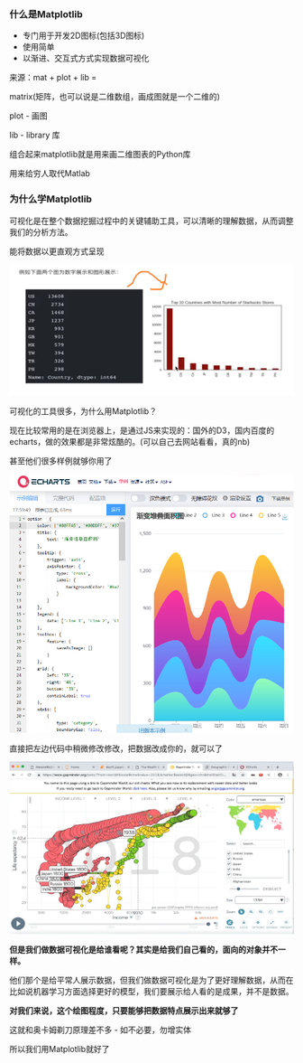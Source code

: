 ### 什么是Matplotlib

* 专门用于开发2D图标(包括3D图标)
* 使用简单
* 以渐进、交互式方式实现数据可视化



来源：mat + plot + lib   =  

matrix(矩阵，也可以说是二维数组，画成图就是一个二维的) 

plot - 画图

lib - library 库



组合起来matplotlib就是用来画二维图表的Python库

用来给穷人取代Matlab





### 为什么学Matplotlib

可视化是在整个数据挖掘过程中的关键辅助工具，可以清晰的理解数据，从而调整我们的分析方法。

能将数据以更直观方式呈现

![image-20210803175014132](https://raw.githubusercontent.com/Rainiwalk/Rain_image/main/2021/20210803175014.png)



可视化的工具很多，为什么用Matplotlib？

现在比较常用的是在浏览器上，是通过JS来实现的：国外的D3，国内百度的echarts，做的效果都是非常炫酷的。(可以自己去网站看看，真的nb)

甚至他们很多样例就够你用了

![image-20210803180009648](https://raw.githubusercontent.com/Rainiwalk/Rain_image/main/2021/20210803180009.png)



直接把左边代码中稍微修改修改，把数据改成你的，就可以了



![image-20210803175552377](https://raw.githubusercontent.com/Rainiwalk/Rain_image/main/2021/20210803175552.png)



**但是我们做数据可视化是给谁看呢？其实是给我们自己看的，面向的对象并不一样。**

他们那个是给平常人展示数据，但我们做数据可视化是为了更好理解数据，从而在比如说机器学习方面选择更好的模型，我们要展示给人看的是成果，并不是数据。

**对我们来说，这个绘图程度，只要能够把数据特点展示出来就够了**

这就和奥卡姆剃刀原理差不多 - 如不必要，勿增实体



所以我们用Matplotlib就好了





